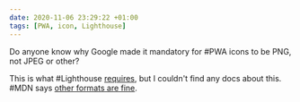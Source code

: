 ```yaml
---
date: 2020-11-06 23:29:22 +01:00
tags: [PWA, icon, Lighthouse]
---
```


Do anyone know why Google made it mandatory for #PWA icons to be PNG, not JPEG or other?

This is what #Lighthouse [requires](https://github.com/GoogleChrome/lighthouse/blob/master/lighthouse-core/lib/icons.js#L36-L45), but I couldn't find any docs about this. #MDN says [other formats are fine](https://developer.mozilla.org/en-US/docs/Web/Progressive_web_apps/Add_to_home_screen#Appropriate_icon).